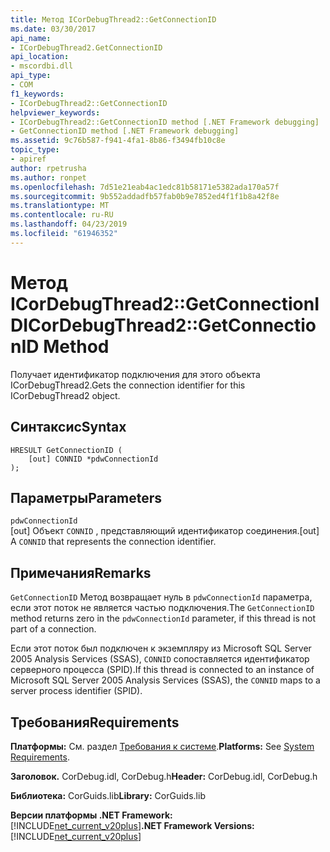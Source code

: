 ```yaml
---
title: Метод ICorDebugThread2::GetConnectionID
ms.date: 03/30/2017
api_name:
- ICorDebugThread2.GetConnectionID
api_location:
- mscordbi.dll
api_type:
- COM
f1_keywords:
- ICorDebugThread2::GetConnectionID
helpviewer_keywords:
- ICorDebugThread2::GetConnectionID method [.NET Framework debugging]
- GetConnectionID method [.NET Framework debugging]
ms.assetid: 9c76b587-f941-4fa1-8b86-f3494fb10c8e
topic_type:
- apiref
author: rpetrusha
ms.author: ronpet
ms.openlocfilehash: 7d51e21eab4ac1edc81b58171e5382ada170a57f
ms.sourcegitcommit: 9b552addadfb57fab0b9e7852ed4f1f1b8a42f8e
ms.translationtype: MT
ms.contentlocale: ru-RU
ms.lasthandoff: 04/23/2019
ms.locfileid: "61946352"
---
```

# <a name="icordebugthread2getconnectionid-method"></a><span data-ttu-id="18f5d-102">Метод ICorDebugThread2::GetConnectionID</span><span class="sxs-lookup"><span data-stu-id="18f5d-102">ICorDebugThread2::GetConnectionID Method</span></span>
<span data-ttu-id="18f5d-103">Получает идентификатор подключения для этого объекта ICorDebugThread2.</span><span class="sxs-lookup"><span data-stu-id="18f5d-103">Gets the connection identifier for this ICorDebugThread2 object.</span></span>  
  
## <a name="syntax"></a><span data-ttu-id="18f5d-104">Синтаксис</span><span class="sxs-lookup"><span data-stu-id="18f5d-104">Syntax</span></span>  
  
```  
HRESULT GetConnectionID (  
    [out] CONNID *pdwConnectionId  
);  
```  
  
## <a name="parameters"></a><span data-ttu-id="18f5d-105">Параметры</span><span class="sxs-lookup"><span data-stu-id="18f5d-105">Parameters</span></span>  
 `pdwConnectionId`  
 <span data-ttu-id="18f5d-106">[out] Объект `CONNID` , представляющий идентификатор соединения.</span><span class="sxs-lookup"><span data-stu-id="18f5d-106">[out] A `CONNID` that represents the connection identifier.</span></span>  
  
## <a name="remarks"></a><span data-ttu-id="18f5d-107">Примечания</span><span class="sxs-lookup"><span data-stu-id="18f5d-107">Remarks</span></span>  
 <span data-ttu-id="18f5d-108">`GetConnectionID` Метод возвращает нуль в `pdwConnectionId` параметра, если этот поток не является частью подключения.</span><span class="sxs-lookup"><span data-stu-id="18f5d-108">The `GetConnectionID` method returns zero in the `pdwConnectionId` parameter, if this thread is not part of a connection.</span></span>  
  
 <span data-ttu-id="18f5d-109">Если этот поток был подключен к экземпляру из Microsoft SQL Server 2005 Analysis Services (SSAS), `CONNID` сопоставляется идентификатор серверного процесса (SPID).</span><span class="sxs-lookup"><span data-stu-id="18f5d-109">If this thread is connected to an instance of Microsoft SQL Server 2005 Analysis Services (SSAS), the `CONNID` maps to a server process identifier (SPID).</span></span>  
  
## <a name="requirements"></a><span data-ttu-id="18f5d-110">Требования</span><span class="sxs-lookup"><span data-stu-id="18f5d-110">Requirements</span></span>  
 <span data-ttu-id="18f5d-111">**Платформы:** См. раздел [Требования к системе](../../../../docs/framework/get-started/system-requirements.md).</span><span class="sxs-lookup"><span data-stu-id="18f5d-111">**Platforms:** See [System Requirements](../../../../docs/framework/get-started/system-requirements.md).</span></span>  
  
 <span data-ttu-id="18f5d-112">**Заголовок.** CorDebug.idl, CorDebug.h</span><span class="sxs-lookup"><span data-stu-id="18f5d-112">**Header:** CorDebug.idl, CorDebug.h</span></span>  
  
 <span data-ttu-id="18f5d-113">**Библиотека:** CorGuids.lib</span><span class="sxs-lookup"><span data-stu-id="18f5d-113">**Library:** CorGuids.lib</span></span>  
  
 <span data-ttu-id="18f5d-114">**Версии платформы .NET Framework:** [!INCLUDE[net_current_v20plus](../../../../includes/net-current-v20plus-md.md)]</span><span class="sxs-lookup"><span data-stu-id="18f5d-114">**.NET Framework Versions:** [!INCLUDE[net_current_v20plus](../../../../includes/net-current-v20plus-md.md)]</span></span>
